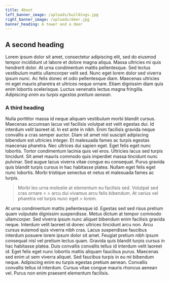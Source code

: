 ```yaml
---
title: About
left_banner_image: /uploads/buildings.jpg
right_banner_image: /uploads/deer.jpg
banner_heading: A tower and a deer
---
```

## A second heading
Lorem ipsum dolor sit amet, consectetur adipiscing elit, sed do eiusmod tempor incididunt ut labore et dolore magna aliqua. Massa ultricies mi quis hendrerit dolor. At urna condimentum mattis pellentesque. Sed lectus vestibulum mattis ullamcorper velit sed. Nunc eget lorem dolor sed viverra ipsum nunc. Ac felis donec et odio pellentesque diam. Maecenas ultricies mi eget mauris pharetra et ultrices neque ornare. Etiam dignissim diam quis enim lobortis scelerisque. Luctus venenatis lectus magna fringilla. _Adipiscing enim eu turpis egestas pretium aenean._


### A third heading
Nulla porttitor massa id neque aliquam vestibulum morbi blandit cursus. Maecenas accumsan lacus vel facilisis volutpat est velit egestas dui. Id interdum velit laoreet id. In est ante in nibh. Enim facilisis gravida neque convallis a cras semper auctor. Diam sit amet nisl suscipit adipiscing bibendum est ultricies integer. Et malesuada fames ac turpis egestas maecenas pharetra. Nec ultrices dui sapien eget. Eget felis eget nunc lobortis. Tortor condimentum lacinia quis vel eros. Ultricies lacus sed turpis tincidunt. Sit amet mauris commodo quis imperdiet massa tincidunt nunc pulvinar. Sed augue lacus viverra vitae congue eu consequat. Purus gravida quis blandit turpis cursus in hac habitasse platea. Nullam eget felis eget nunc lobortis. Morbi tristique senectus et netus et malesuada fames ac turpis. 

> Morbi leo urna molestie at elementum eu facilisis sed. Volutpat sed cras ornare > > arcu dui vivamus arcu felis bibendum. At varius vel pharetra vel turpis nunc eget > lorem.

At urna condimentum mattis pellentesque id. Egestas sed sed risus pretium quam vulputate dignissim suspendisse. Metus dictum at tempor commodo ullamcorper. Sed viverra ipsum nunc aliquet bibendum enim facilisis gravida neque. Interdum velit laoreet id donec ultrices tincidunt arcu non. Arcu cursus euismod quis viverra nibh cras. Lacus suspendisse faucibus interdum posuere lorem ipsum dolor sit amet. Feugiat pretium nibh ipsum consequat nisl vel pretium lectus quam. Gravida quis blandit turpis cursus in hac habitasse platea. Duis convallis convallis tellus id interdum velit laoreet id. Eget felis eget nunc lobortis mattis aliquam faucibus purus. Maecenas sed enim ut sem viverra aliquet. Sed faucibus turpis in eu mi bibendum neque. Adipiscing enim eu turpis egestas pretium aenean. Convallis convallis tellus id interdum. Cursus vitae congue mauris rhoncus aenean vel. Purus non enim praesent elementum facilisis.